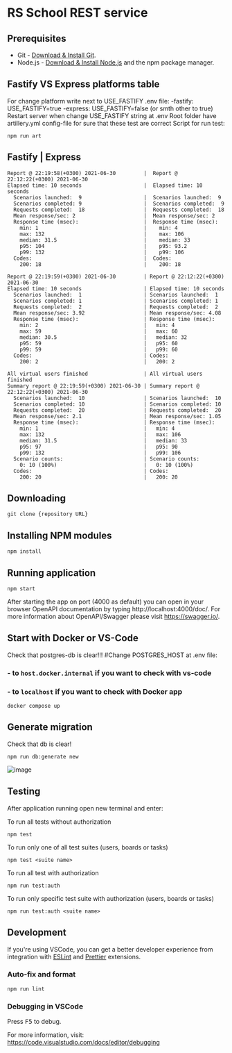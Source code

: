 # RS School REST service

## Prerequisites

- Git - [Download & Install Git](https://git-scm.com/downloads).
- Node.js - [Download & Install Node.js](https://nodejs.org/en/download/) and the npm package manager.
## Fastify VS Express platforms table

For change platform write next to USE_FASTIFY .env file:
    -fastify: USE_FASTIFY=true
    -express: USE_FASTIFY=false (or smth other to true)
Restart server when change USE_FASTIFY string at .env
Root folder have artillery.yml config-file for sure that these test are correct
Script for run test:
```
npm run art
```

## Fastify                                  |  Express
```
Report @ 22:19:58(+0300) 2021-06-30         |  Report @ 22:12:22(+0300) 2021-06-30
Elapsed time: 10 seconds                    |  Elapsed time: 10 seconds
  Scenarios launched:  9                    |  Scenarios launched:  9
  Scenarios completed: 9                    |  Scenarios completed:  9
  Requests completed:  18                   |  Requests completed:  18
  Mean response/sec: 2                      |  Mean response/sec: 2
  Response time (msec):                     |  Response time (msec):
    min: 1                                  |    min: 4
    max: 132                                |    max: 106
    median: 31.5                            |    median: 33
    p95: 104                                |    p95: 93.2
    p99: 132                                |    p99: 106
  Codes:                                    |  Codes:
    200: 18                                 |    200: 18

Report @ 22:19:59(+0300) 2021-06-30         | Report @ 22:12:22(+0300) 2021-06-30
Elapsed time: 10 seconds                    | Elapsed time: 10 seconds
  Scenarios launched:  1                    | Scenarios launched:  1
  Scenarios completed: 1                    | Scenarios completed: 1
  Requests completed:  2                    | Requests completed:  2
  Mean response/sec: 3.92                   | Mean response/sec: 4.08
  Response time (msec):                     | Response time (msec):
    min: 2                                  |   min: 4
    max: 59                                 |   max: 60
    median: 30.5                            |   median: 32
    p95: 59                                 |   p95: 60
    p99: 59                                 |   p99: 60
  Codes:                                    | Codes:
    200: 2                                  |   200: 2

All virtual users finished                  | All virtual users finished
Summary report @ 22:19:59(+0300) 2021-06-30 | Summary report @ 22:12:22(+0300) 2021-06-30
  Scenarios launched:  10                   | Scenarios launched:  10
  Scenarios completed: 10                   | Scenarios completed: 10
  Requests completed:  20                   | Requests completed:  20
  Mean response/sec: 2.1                    | Mean response/sec: 1.05
  Response time (msec):                     | Response time (msec):
    min: 1                                  |   min: 4
    max: 132                                |   max: 106
    median: 31.5                            |   median: 33
    p95: 97                                 |   p95: 90
    p99: 132                                |   p99: 106
  Scenario counts:                          | Scenario counts:
    0: 10 (100%)                            |   0: 10 (100%)
  Codes:                                    | Codes:
    200: 20                                 |   200: 20
```
## Downloading

```
git clone {repository URL}
```

## Installing NPM modules

```
npm install
```

## Running application

```
npm start
```

After starting the app on port (4000 as default) you can open
in your browser OpenAPI documentation by typing http://localhost:4000/doc/.
For more information about OpenAPI/Swagger please visit https://swagger.io/.

## Start with Docker or VS-Code
Check that postgres-db is clear!!!
#Change POSTGRES_HOST at .env file:
### - to `host.docker.internal` if you want to check with vs-code
### - to `localhost` if you want to check with Docker app
```
docker compose up
```
## Generate migration
Check that db is clear!
```
npm run db:generate new
```
![image](https://user-images.githubusercontent.com/70108983/122685353-77bcb700-d213-11eb-80fd-3a7a62faf59f.png)

## Testing

After application running open new terminal and enter:

To run all tests without authorization

```
npm test
```

To run only one of all test suites (users, boards or tasks)

```
npm test <suite name>
```

To run all test with authorization

```
npm run test:auth
```

To run only specific test suite with authorization (users, boards or tasks)

```
npm run test:auth <suite name>
```

## Development

If you're using VSCode, you can get a better developer experience from integration with [ESLint](https://marketplace.visualstudio.com/items?itemName=dbaeumer.vscode-eslint) and [Prettier](https://marketplace.visualstudio.com/items?itemName=esbenp.prettier-vscode) extensions.

### Auto-fix and format

```
npm run lint
```

### Debugging in VSCode

Press <kbd>F5</kbd> to debug.

For more information, visit: https://code.visualstudio.com/docs/editor/debugging
